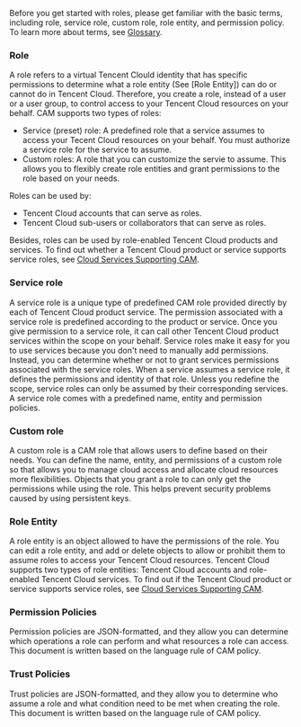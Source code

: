 Before you get started with roles, please get familiar with the basic terms, including role, service role, custom role, role entity, and permission policy. To learn more about terms, see [Glossary](https://intl.cloud.tencent.com/document/product/598/18564).

### Role
A role refers to a virtual Tencent Clould identity that has specific permissions to determine what a role entity (See [Role Entity]) can do or cannot do in Tencent Cloud. Therefore, you create a role, instead of a user or a user group, to control access to your Tencent Cloud resources on your behalf.
CAM supports two types of roles:
- Service (preset) role: A predefined role that a service assumes to access your Tecent Cloud resources on your behalf. You must authorize a service role for the service to assume. 
- Custom roles: A role that you can customize the servie to assume. This allows you to flexibly create role entities and grant permissions to the role based on your needs.

Roles can be used by:

 * Tencent Cloud accounts that can serve as roles.
 * Tencent Cloud sub-users or collaborators that can serve as roles.

Besides, roles can be used by role-enabled Tencent Cloud products and services. To find out whether a Tencent Cloud product or service supports service roles, see [Cloud Services Supporting CAM](https://intl.cloud.tencent.com/document/product/598/10588).

### Service role
A service role is a unique type of predefined CAM role provided directly by each of Tencent Cloud product service. The permission associated with a service role is predefined according to the product or service. Once you give permission to a service role, it can call other Tencent Cloud product services within the scope on your behalf. Service roles make it easy for you to use services because you don't need to manually add permissions. Instead, you can determine whether or not to grant services permissions associated with the service roles.
When a service assumes a service role, it defines the permissions and identity of that role. Unless you redefine the scope, service roles can only be assumed by their corresponding services. A service role comes with a predefined name, entity and permission policies.

### Custom role
A custom role is a CAM role that allows users to define based on their needs. You can define the name, entity, and permissions of a custom role so that allows you to manage cloud access and allocate cloud resources more flexibilities.
Objects that you grant a role to can only get the permissions while using the role. This helps prevent security problems caused by using persistent keys.
### Role Entity
A role entity is an object allowed to have the permissions of the role. You can edit a role entity, and add or delete objects to allow or prohibit them to assume roles to access your Tencent Cloud resources. Tencent Cloud supports two types of role entities: Tencent Cloud accounts and role-enabled Tencent Cloud services. To find out if the Tencent Cloud product or service supports service roles, see [Cloud Services Supporting CAM](https://intl.cloud.tencent.com/document/product/598/10588).

### Permission Policies
Permission policies are JSON-formatted, and they allow you can determine which operations a role can perform and what resources a role can  access. This document is written based on the language rule of CAM policy.

### Trust Policies
Trust policies are JSON-formatted, and they allow you to determine who assume a role and what condition need to be met when creating the role. This document is written based on the language rule of CAM policy.

